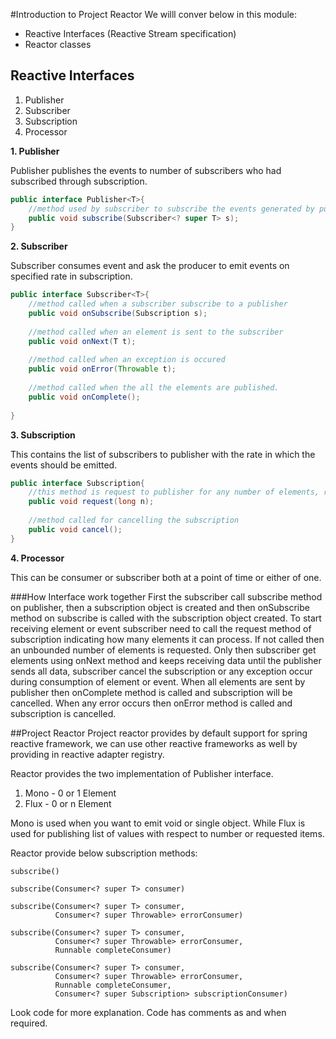 #Introduction to Project Reactor
We willl conver below in this module:

* Reactive Interfaces (Reactive Stream specification)
* Reactor classes

## <b>Reactive Interfaces</b>
1. Publisher
2. Subscriber
3. Subscription
4. Processor

<b>1. Publisher</b>

Publisher publishes the events to number of subscribers who had subscribed through subscription.
```java
public interface Publisher<T>{
    //method used by subscriber to subscribe the events generated by publisher
    public void subscribe(Subscriber<? super T> s); 
}
```

<b>2. Subscriber</b>

Subscriber consumes event and ask the producer to emit events on specified rate in subscription.
```java
public interface Subscriber<T>{
    //method called when a subscriber subscribe to a publisher
    public void onSubscribe(Subscription s);
    
    //method called when an element is sent to the subscriber
    public void onNext(T t);
    
    //method called when an exception is occured
    public void onError(Throwable t);
    
    //method called when the all the elements are published.
    public void onComplete();
    
}
```

<b>3. Subscription</b>

This contains the list of subscribers to publisher with the rate in which the events should be emitted.
```java
public interface Subscription{
    //this method is request to publisher for any number of elements, represents the backpressure mechanism
    public void request(long n);
    
    //method called for cancelling the subscription
    public void cancel();
}
```
<b>4. Processor</b>

This can be consumer or subscriber both at a point of time or either of one.

###How Interface work together
First the subscriber call subscribe method on publisher, then a subscription object is created
and then onSubscribe method on subscribe is called with the subscription object created. To start receiving element
or event subscriber need to call the request method of subscription indicating how many elements it can process. If
not called then an unbounded number of elements is requested. Only then subscriber get elements using
onNext method and keeps receiving data until the publisher sends all data, subscriber cancel the subscription
or any exception occur during consumption of element or event. When all elements are sent by publisher then 
onComplete method is called and subscription will be cancelled. When any error occurs then onError method
is called and subscription is cancelled. 


##Project Reactor
Project reactor provides by default support for spring reactive framework, we can use other reactive frameworks as well 
by providing in reactive adapter registry.

Reactor provides the two implementation of Publisher interface.

1. Mono - 0 or 1 Element
2. Flux - 0 or n Element

Mono is used when you want to emit void or single object. While Flux is used for publishing list of values
with respect to number or requested items.

Reactor provide below subscription methods:
```
subscribe()

subscribe(Consumer<? super T> consumer)

subscribe(Consumer<? super T> consumer,
          Consumer<? super Throwable> errorConsumer)
  
subscribe(Consumer<? super T> consumer,
          Consumer<? super Throwable> errorConsumer,
          Runnable completeConsumer)
              
subscribe(Consumer<? super T> consumer,
          Consumer<? super Throwable> errorConsumer,
          Runnable completeConsumer,
          Consumer<? super Subscription> subscriptionConsumer)              
``` 

Look code for more explanation. Code has comments as and when required.


